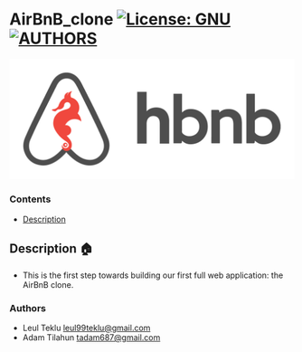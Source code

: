 # AirBnB_clone [![License: GNU](https://img.shields.io/badge/License-GNU-yellow.svg)](https://github.com/leul99teklu/AirBnB_clone/blob/main/LICENSE)  [![AUTHORS](https://img.shields.io/badge/AUTHORS-blue.svg)](https://github.com/leul99teklu/AirBnB_clone/blob/main/AUTHORS)
![HBnB Logo](./image/hbnb_logo.png)


### Contents

- [Description](#Description)

## Description :house:
* This is the first step towards building our first full web application: the AirBnB clone.


### Authors
* Leul Teklu <leul99teklu@gmail.com>
* Adam Tilahun <tadam687@gmail.com>
